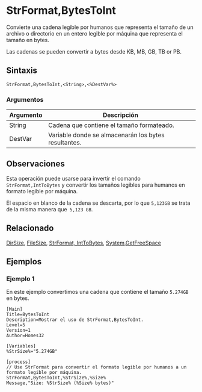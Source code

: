 # StrFormat,BytesToInt

Convierte una cadena legible por humanos que representa el tamaño de un archivo o directorio en un entero legible por máquina que representa el tamaño en bytes.

Las cadenas se pueden convertir a bytes desde KB, MB, GB, TB or PB.

## Sintaxis

```pebakery
StrFormat,BytesToInt,<String>,<%DestVar%>
```

### Argumentos

| Argumento | Descripción |
| --- | --- |
| String | Cadena que contiene el tamaño formateado. |
| DestVar | Variable donde se almacenarán los bytes resultantes. |

## Observaciones

Esta operación puede usarse para invertir el comando `StrFormat,IntToBytes` y convertir los tamaños legibles para humanos en formato legible por máquina.

El espacio en blanco de la cadena se descarta, por lo que `5,123GB` se trata de la misma manera que` 5,123 GB`.

## Relacionado

[DirSize](../File/DirSize.md), [FileSize](../File/FileSize.md), [StrFormat, IntToBytes](./IntToBytes), [System,GetFreeSpace](../System/GetFreeSpace.md)

## Ejemplos

### Ejemplo 1

En este ejemplo convertimos una cadena que contiene el tamaño `5.274GB` en bytes.

```pebakery
[Main]
Title=BytesToInt
Description=Mostrar el uso de StrFormat,BytesToInt.
Level=5
Version=1
Author=Homes32

[Variables]
%StrSize%="5.274GB"

[process]
// Use StrFormat para convertir el formato legible por humanos a un formato legible por máquina.
StrFormat,BytesToInt,%StrSize%,%Size%
Message,"Size: %StrSize% (%Size% bytes)"
```
